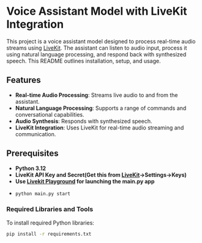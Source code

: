 # Voice Assistant Model with LiveKit Integration

This project is a voice assistant model designed to process real-time audio streams using [LiveKit](https://livekit.io/). The assistant can listen to audio input, process it using natural language processing, and respond back with synthesized speech. This README outlines installation, setup, and usage.

## Features
- **Real-time Audio Processing**: Streams live audio to and from the assistant.
- **Natural Language Processing**: Supports a range of commands and conversational capabilities.
- **Audio Synthesis**: Responds with synthesized speech.
- **LiveKit Integration**: Uses LiveKit for real-time audio streaming and communication.

## Prerequisites

- **Python 3.12**
- **LiveKit API Key and Secret(Get this from [LiveKit](https://livekit.io/)->Settings->Keys)**
- **Use [Livekit Playground](https://agents-playground.livekit.io/#cam=1&mic=1&video=1&audio=1&chat=1&theme_color=violet) for launching the main.py app**
- ```bash
  python main.py start

### Required Libraries and Tools

To install required Python libraries:

```bash
pip install -r requirements.txt
